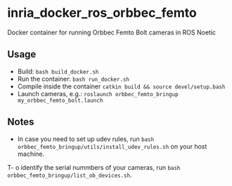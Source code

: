 # inria_docker_ros_orbbec_femto

Docker container for running Orbbec Femto Bolt cameras in ROS Noetic

## Usage

- Build: `bash build_docker.sh`
- Run the container: `bash run_docker.sh`
- Compile inside the container `catkin build && source devel/setup.bash`
- Launch cameras, e.g.: `roslaunch orbbec_femto_bringup my_orbbec_femto_bolt.launch`

## Notes

- In case you need to set up udev rules, run `bash orbbec_femto_bringup/utils/install_udev_rules.sh` on your host machine.

T- o identify the serial nummbers of your cameras, run `bash orbbec_femto_bringup/list_ob_devices.sh`.
